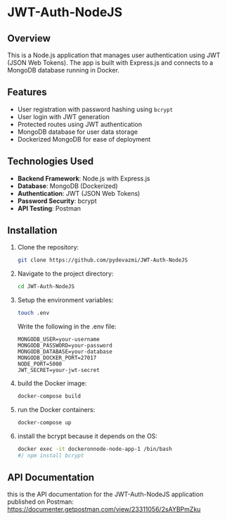 # JWT-Auth-NodeJS

## Overview

This is a Node.js application that manages user authentication using JWT (JSON Web Tokens). The app is built with Express.js and connects to a MongoDB database running in Docker.

## Features

- User registration with password hashing using `bcrypt`
- User login with JWT generation
- Protected routes using JWT authentication
- MongoDB database for user data storage
- Dockerized MongoDB for ease of deployment


## Technologies Used

- **Backend Framework**: Node.js with Express.js
- **Database**: MongoDB (Dockerized)
- **Authentication**: JWT (JSON Web Tokens)
- **Password Security**: bcrypt
- **API Testing**: Postman


## Installation

1. Clone the repository:
   ```bash
   git clone https://github.com/pydevazmi/JWT-Auth-NodeJS
   ```

2. Navigate to the project directory:
   ```bash
   cd JWT-Auth-NodeJS
   ```

3. Setup the environment variables:
    ```bash
    touch .env
    ```
    Write the following in the .env file:
    ```
    MONGODB_USER=your-username
    MONGODB_PASSWORD=your-password
    MONGODB_DATABASE=your-database
    MONGODB_DOCKER_PORT=27017
    NODE_PORT=5000
    JWT_SECRET=your-jwt-secret
   ```
4. build the Docker image:
   ```bash
   docker-compose build
   ```

5. run the Docker containers:
   ```bash
   docker-compose up
   ```

6. install the bcrypt because it depends on the OS:
   ```bash
   docker exec -it dockeronnode-node-app-1 /bin/bash
   #/ npm install bcrypt
   ```


## API Documentation
   this is the API documentation for the JWT-Auth-NodeJS application published on Postman:
   https://documenter.getpostman.com/view/23311056/2sAYBPmZku
